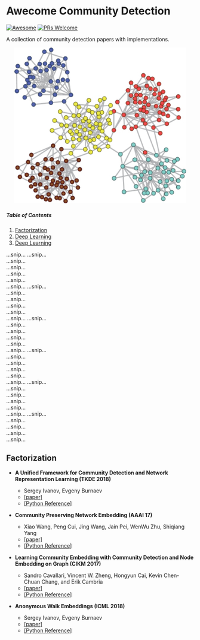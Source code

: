 # Awecome Community Detection
[![Awesome](https://cdn.rawgit.com/sindresorhus/awesome/d7305f38d29fed78fa85652e3a63e154dd8e8829/media/badge.svg)](https://github.com/sindresorhus/awesome)
[![PRs Welcome](https://img.shields.io/badge/PRs-welcome-brightgreen.svg?style=flat-square)](http://makeapullrequest.com)

A collection of community detection papers with implementations.

<p align="center">
  <img width="460" src="coms.png">
</p>


##### Table of Contents  
1. [Factorization](#factorization)  
2. [Deep Learning](#deep-learning)  
3. [Deep Learning](#deep-learning)

...snip...
...snip...    
...snip...    
...snip...    
...snip...    
...snip...    
...snip...
...snip...    
...snip...    
...snip...    
...snip...    
...snip...   
...snip...
...snip...    
...snip...    
...snip...    
...snip...    
...snip...   
...snip...
...snip...    
...snip...    
...snip...    
...snip...    
...snip...   
...snip...
...snip...    
...snip...    
...snip...    
...snip...    
...snip...   
...snip...
...snip...    
...snip...    
...snip...    
...snip...    
...snip...   
## Factorization

- **A Unified Framework for Community Detection and Network Representation Learning (TKDE 2018)**
  - Sergey Ivanov, Evgeny Burnaev
  - [[paper]](https://arxiv.org/pdf/1611.06645.pdf)
  - [[Python Reference]](https://github.com/nd7141/AWE)
  
- **Community Preserving Network Embedding (AAAI 17)**
  -  Xiao Wang, Peng Cui, Jing Wang, Jain Pei, WenWu Zhu, Shiqiang Yang
  - [[paper]](hhttps://aaai.org/ocs/index.php/AAAI/AAAI17/paper/view/14589/13763)
  - [[Python Reference]](https://github.com/benedekrozemberczki/M-NMF)
  
- **Learning Community Embedding with Community Detection and Node Embedding on Graph (CIKM 2017)**
  - Sandro Cavallari, Vincent W. Zheng, Hongyun Cai, Kevin Chen-Chuan Chang, and Erik Cambria
  - [[paper]](http://sentic.net/community-embedding.pdf)
  - [[Python Reference]](https://github.com/andompesta/ComE)
  
- **Anonymous Walk Embeddings (ICML 2018)**
  - Sergey Ivanov, Evgeny Burnaev
  - [[paper]](https://arxiv.org/pdf/1805.11921.pdf)
  - [[Python Reference]](https://github.com/nd7141/AWE)
